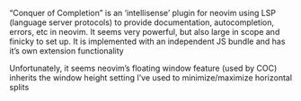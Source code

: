“Conquer of Completion” is an ‘intellisense’ plugin for neovim using LSP (language server protocols) to provide documentation, autocompletion, errors, etc in neovim. It seems very powerful, but also large in scope and finicky to set up. It is implemented with an independent JS bundle and has it’s own extension functionality

Unfortunately, it seems neovim’s floating window feature (used by COC) inherits the window height setting I’ve used to minimize/maximize horizontal splits